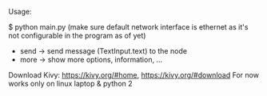 Usage:

$ python main.py (make sure default network interface is ethernet as it's not configurable in the program as of yet)
 * send -> send message (TextInput.text) to the node
 * more -> show more options, information, ...
 
Download Kivy: https://kivy.org/#home, https://kivy.org/#download
For now works only on linux laptop & python 2


